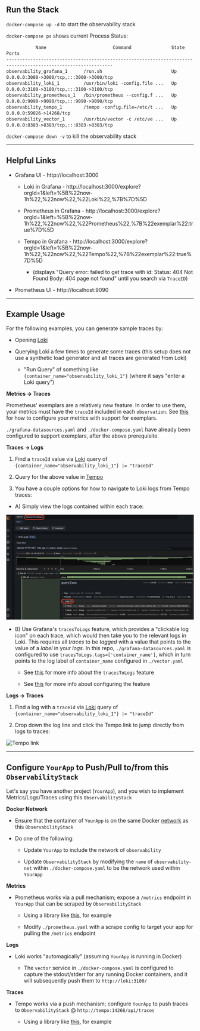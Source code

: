 ## Run the Stack

`docker-compose up -d` to start the observability stack

`docker-compose ps` shows current Process Status:

```
           Name                         Command               State                    Ports                  
--------------------------------------------------------------------------------------------------------------
observability_grafana_1      /run.sh                          Up      0.0.0.0:3000->3000/tcp,:::3000->3000/tcp
observability_loki_1         /usr/bin/loki -config.file ...   Up      0.0.0.0:3100->3100/tcp,:::3100->3100/tcp
observability_prometheus_1   /bin/prometheus --config.f ...   Up      0.0.0.0:9090->9090/tcp,:::9090->9090/tcp
observability_tempo_1        /tempo -config.file=/etc/t ...   Up      0.0.0.0:59026->14268/tcp                
observability_vector_1       /usr/bin/vector -c /etc/ve ...   Up      0.0.0.0:8383->8383/tcp,:::8383->8383/tcp
```

`docker-compose down -v` to kill the observability stack


---
## Helpful Links

* Grafana UI - http://localhost:3000

  * Loki in Grafana - http://localhost:3000/explore?orgId=1&left=%5B%22now-1h%22,%22now%22,%22Loki%22,%7B%7D%5D

  * Prometheus in Grafana - http://localhost:3000/explore?orgId=1&left=%5B%22now-1h%22,%22now%22,%22Prometheus%22,%7B%22exemplar%22:true%7D%5D

  * Tempo in Grafana - http://localhost:3000/explore?orgId=1&left=%5B%22now-1h%22,%22now%22,%22Tempo%22,%7B%22exemplar%22:true%7D%5D

    * (displays "Query error: failed to get trace with id: Status: 404 Not Found Body: 404 page not found" until you search via `TraceID`)

* Prometheus UI - http://localhost:9090


---
## Example Usage

For the following examples, you can generate sample traces by:

  * Opening [Loki](http://localhost:3000/explore?orgId=1&left=%5B%22now-1h%22,%22now%22,%22Loki%22,%7B%7D%5D)

  * Querying Loki a few times to generate some traces (this setup does not use a synthetic load generator and all traces are generated from Loki)

    * "Run Query" of something like `{container_name="observability_loki_1"}` (where it says "enter a Loki query")

**Metrics -> Traces**

Prometheus' exemplars are a relatively new feature.  In order to use them, your metrics must have the `traceId` included in each `observation`.  See [this](https://vbehar.medium.com/using-prometheus-exemplars-to-jump-from-metrics-to-traces-in-grafana-249e721d4192) for how to configure your metrics with support for exemplars.

`./grafana-datasources.yaml` and `./docker-compose.yaml` have already been configured to support exemplars, after the above prerequisite.

**Traces -> Logs**

1) Find a `traceId` value via [Loki](http://localhost:3000/explore?orgId=1&left=%5B%22now-1h%22,%22now%22,%22Loki%22,%7B%7D%5D) query of `{container_name="observability_loki_1"} |= "traceId"`

2) Query for the above value in [Tempo](http://localhost:3000/explore?orgId=1&left=%5B%22now-1h%22,%22now%22,%22Tempo%22,%7B%22exemplar%22:true%7D%5D)

3) You have a couple options for how to navigate to Loki logs from Tempo traces:

  * A) Simply view the logs contained within each trace:

  ![Tempo logs](tempo-logs.png)

  * B) Use Grafana's `tracesToLogs` feature, which provides a "clickable log icon" on each trace, which would then take you to the relevant logs in Loki.  This requires all *traces* to be *tagged* with a value that points to the value of a *label* in your *logs*.  In this repo, `./grafana-datasources.yaml` is configured to use `tracesToLogs.tags=['container_name']`, which in turn points to the log label of `container_name` configured in `./vector.yaml`

    * See [this](https://grafana.com/docs/grafana/latest/explore/trace-integration/) for more info about the `tracesToLogs` feature

    * See [this](https://github.com/grafana/tempo/issues/735#issuecomment-899335996) for more info about configuring the feature

**Logs -> Traces**

1) Find a log with a `traceId` via [Loki](http://localhost:3000/explore?orgId=1&left=%5B%22now-1h%22,%22now%22,%22Loki%22,%7B%7D%5D) query of `{container_name="observability_loki_1"} |= "traceId"`

2) Drop down the log line and click the Tempo link to jump directly from logs to traces:

![Tempo link](tempo-link.png)


---
## Configure `YourApp` to Push/Pull to/from this `ObservabilityStack`

Let's say you have another project (`YourApp`), and you wish to implement Metrics/Logs/Traces using this `ObservabilityStack`

**Docker Network**

* Ensure that the container of `YourApp` is on the same Docker [network](https://stackoverflow.com/a/38089080) as this `ObservabilityStack`

* Do one of the following:

  * Update `YourApp` to include the network of `observability`
  
  * Update `ObservabilityStack` by modifying the `name` of `observability-net` within `./docker-compose.yaml` to be the network used within `YourApp`

**Metrics**

* Prometheus works via a pull mechanism; expose a `/metrics` endpoint in `YourApp` that can be scraped by `ObservabilityStack`

  * Using a library like [this](https://github.com/prometheus/client_ruby), for example

  * Modify `./prometheus.yaml` with a scrape config to target your app for pulling the `/metrics` endpoint

**Logs**

* Loki works "automagically" (assuming `YourApp` is running in Docker)

  * The `vector` service in `./docker-compose.yaml` is configured to capture the stdout/stderr for any running Docker containers, and it will subsequently push them to `http://loki:3100/`

**Traces**

* Tempo works via a push mechanism; configure `YourApp` to push traces to `ObservabilityStack` @ `http://tempo:14268/api/traces`

  * Using a library like [this](https://github.com/salemove/zipkin-ruby-opentracing), for example
